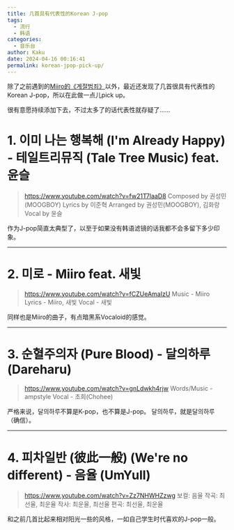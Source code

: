 ```yaml
---
title: 几首具有代表性的Korean J-pop
tags:
  - 流行
  - 韩语
categories:
  - 音乐台
author: Kaku
date: 2024-04-16 00:16:41
permalink: korean-jpop-pick-up/
---
```


除了之前遇到的[Miiro的《계절범죄》](/miiro-seasonal-crime/)以外，最近还发现了几首很具有代表性的Korean J-pop，所以在此做一点儿pick up。

很有意愿持续添加下去，不过太多了的话代表性就存疑了……

# 1. 이미 나는 행복해 (I'm Already Happy) - 테일트리뮤직 (Tale Tree Music) feat. 윤슬

<lite-youtube videoid="fw21T7laaD8"></lite-youtube>

> https://www.youtube.com/watch?v=fw21T7laaD8
Composed by 권성민(MOOGBOY)
Lyrics by 이준혁
Arranged by 권성민(MOOGBOY), 김화랑
Vocal by 윤슬

作为J-pop简直太典型了，以至于如果没有韩语滤镜的话我都不会多留下多少印象。

<!--more-->

---

# 2. 미로 - Miiro feat. 새빛

<lite-youtube videoid="fCZUeAmaIzU"></lite-youtube>

> https://www.youtube.com/watch?v=fCZUeAmaIzU
Music - Miiro
Lyrics - Miiro, 새빛
Vocal - 새빛

同样也是Miiro的曲子，有点暗黑系Vocaloid的感觉。

---

# 3. 순혈주의자 (Pure Blood) - 달의하루 (Dareharu)

<lite-youtube videoid="gnLdwkh4rjw"></lite-youtube>

> https://www.youtube.com/watch?v=gnLdwkh4rjw
Words/Music - ampstyle
Vocal - 초희(Chohee)

严格来说，달의하루不算是K-pop，也不算是J-pop。
달의하루，就是달의하루（确信）。

---

# 4. 피차일반 (彼此一般) (We're no different) - 음율 (UmYull)

<lite-youtube videoid="Zz7NHWHZzwg"></lite-youtube>

> https://www.youtube.com/watch?v=Zz7NHWHZzwg
보컬: 음율
작곡: 최선율, 최운율
작사: 최운율, 최선율
편곡: 최선율, 최운율

和之前几首比起来相对阳光一些的风格，一如自己学生时代喜欢的J-pop一般。
